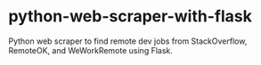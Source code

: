 # python-web-scraper-with-flask
Python web scraper to find remote dev jobs from StackOverflow, RemoteOK, and WeWorkRemote using Flask.

